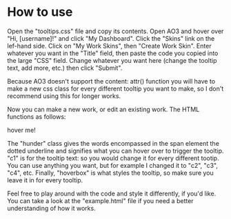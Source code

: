 # How to use

Open the "tooltips.css" file and copy its contents. Open AO3 and hover over "Hi, \[username\]!" and click "My Dashboard". Click the "Skins" link on the lef-hand side. Click on "My Work Skins", then "Create Work Skin". Enter whatever you want in the "Title" field, then paste the code you copied into the large "CSS" field. Change whatever you want here (change the tooltip text, add more, etc.) then click "Submit".

Because AO3 doesn't support the content: attr() function you will have to make a new css class for every different tooltip you want to make, so I don't recommend using this for longer works.

Now you can make a new work, or edit an existing work. The HTML functions as follows:

<span class="hunder">hover me!<span class="c1 hoverbox"></span></span>

The "hunder" class gives the words encompassed in the span element the dotted underline and signifies what you can hover over to trigger the tooltip. "c1" is for the tooltip text: so you would change it for every different tootip. You can use anything you want, but for example I changed it to "c2", "c3", "c4", etc. Finally, "hoverbox" is what styles the tooltip, so make sure you leave it in for every tooltip.

Feel free to play around with the code and style it differently, if you'd like. You can take a look at the "example.html" file if you need a better understanding of how it works.